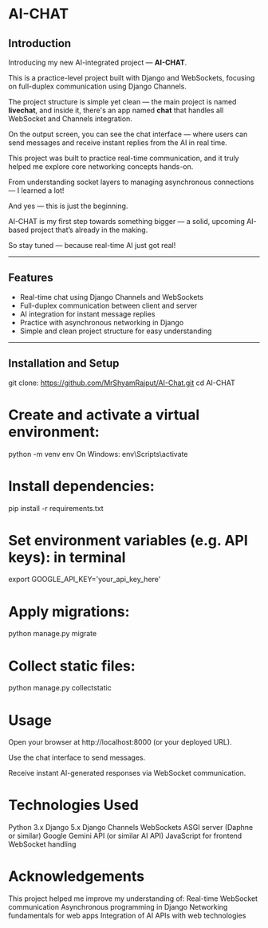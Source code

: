 # AI-CHAT

## Introduction

Introducing my new AI-integrated project — **AI-CHAT**.

This is a practice-level project built with Django and WebSockets, focusing on full-duplex communication using Django Channels.

The project structure is simple yet clean — the main project is named **livechat**, and inside it, there's an app named **chat** that handles all WebSocket and Channels integration.

On the output screen, you can see the chat interface — where users can send messages and receive instant replies from the AI in real time.

This project was built to practice real-time communication, and it truly helped me explore core networking concepts hands-on.

From understanding socket layers to managing asynchronous connections — I learned a lot!

And yes — this is just the beginning.

AI-CHAT is my first step towards something bigger — a solid, upcoming AI-based project that’s already in the making.

So stay tuned — because real-time AI just got real!

---

## Features

- Real-time chat using Django Channels and WebSockets
- Full-duplex communication between client and server
- AI integration for instant message replies
- Practice with asynchronous networking in Django
- Simple and clean project structure for easy understanding

---

## Installation and Setup
 git clone: https://github.com/MrShyamRajput/AI-Chat.git
   cd AI-CHAT

# Create and activate a virtual environment:
python -m venv env
On Windows: env\Scripts\activate

# Install dependencies:
pip install -r requirements.txt

# Set environment variables (e.g. API keys): in terminal
export GOOGLE_API_KEY='your_api_key_here'

# Apply migrations:
python manage.py migrate

# Collect static files:
python manage.py collectstatic

# Usage
Open your browser at http://localhost:8000 (or your deployed URL).

Use the chat interface to send messages.

Receive instant AI-generated responses via WebSocket communication.

# Technologies Used
Python 3.x
Django 5.x
Django Channels
WebSockets
ASGI server (Daphne or similar)
Google Gemini API (or similar AI API)
JavaScript for frontend WebSocket handling

# Acknowledgements
This project helped me improve my understanding of:
Real-time WebSocket communication
Asynchronous programming in Django
Networking fundamentals for web apps
Integration of AI APIs with web technologies
